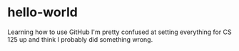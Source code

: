 # hello-world
Learning how to use GitHub
I'm pretty confused at setting everything for CS 125 up and think I probably did something wrong.
